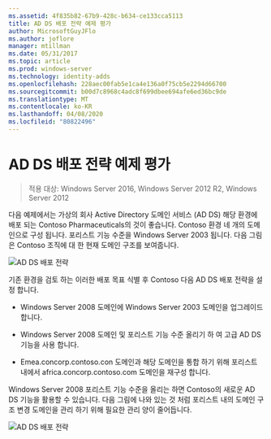 ```yaml
---
ms.assetid: 4f835b82-67b9-428c-b634-ce133cca5113
title: AD DS 배포 전략 예제 평가
author: MicrosoftGuyJFlo
ms.author: joflore
manager: mtillman
ms.date: 05/31/2017
ms.topic: article
ms.prod: windows-server
ms.technology: identity-adds
ms.openlocfilehash: 228aec00fab5e1ca4e136a0f75cb5e2294d66700
ms.sourcegitcommit: b00d7c8968c4adc8f699dbee694afe6ed36bc9de
ms.translationtype: MT
ms.contentlocale: ko-KR
ms.lasthandoff: 04/08/2020
ms.locfileid: "80822496"
---
```

# <a name="evaluating-ad-ds-deployment-strategy-examples"></a>AD DS 배포 전략 예제 평가

>적용 대상: Windows Server 2016, Windows Server 2012 R2, Windows Server 2012

다음 예제에서는 가상의 회사 Active Directory 도메인 서비스 (AD DS) 해당 환경에 배포 되는 Contoso Pharmaceuticals의 것이 좋습니다. Contoso 환경 네 개의 도메인으로 구성 됩니다. 포리스트 기능 수준을 Windows Server 2003 됩니다. 다음 그림은 Contoso 조직에 대 한 현재 도메인 구조를 보여줍니다.  
  
![AD DS 배포 전략](media/Evaluating-AD-DS-Deployment-Strategy-Examples/3dd79e00-48f8-4927-989c-c55a79caf1be.gif)  
  
기존 환경을 검토 하는 이러한 배포 목표 식별 후 Contoso 다음 AD DS 배포 전략을 설정 합니다.  
  
-   Windows Server 2008 도메인에 Windows Server 2003 도메인을 업그레이드 합니다.  
  
-   Windows Server 2008 도메인 및 포리스트 기능 수준 올리기 하 여 고급 AD DS 기능을 사용 합니다.  
  
-   Emea.concorp.contoso.con 도메인과 해당 도메인을 통합 하기 위해 포리스트 내에서 africa.concorp.contoso.com 도메인을 재구성 합니다.  
  
Windows Server 2008 포리스트 기능 수준을 올리는 하면 Contoso의 새로운 AD DS 기능을 활용할 수 있습니다. 다음 그림에 나와 있는 것 처럼 포리스트 내의 도메인 구조 변경 도메인을 관리 하기 위해 필요한 관리 양이 줄어듭니다.  
  
![AD DS 배포 전략](media/Evaluating-AD-DS-Deployment-Strategy-Examples/1c061755-413d-452d-b121-6910f8555327.gif)  
  


